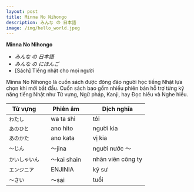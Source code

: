 ```yaml
---
layout: post
title: Minna No Nihongo
description: みんな の 日本語
image: /img/hello_world.jpeg
---
```

**Minna No Nihongo**
- *みんな の 日本語*
- <em>みんな の にほんご</em>
- [Sách] Tiếng nhật cho mọi người

Minna No Nihongo là cuốn sách được đông đảo người học tiếng Nhật lựa chọn khi mới bắt đầu. Cuốn sách bao gồm nhiều phiên bản hỗ trợ từng kỹ năng tiếng Nhật như Từ vựng, Ngữ pháp, Kanji, hay Đọc hiểu và Nghe hiểu.

| Từ vựng || Phiên âm || Dịch nghĩa |
| -- | -- | -- | -- | -- |
| `わたし` || wa ta shi || tôi |
| `あのひと` || ano hito || người kia |
| `あのかた` || ano kata  || vị kia |
| `～じん` || ～jina  || người nước ～ |
| `かいしゃいん` || ～kai shain  || nhân viên công ty |
| `エンジニア` || ENJINIA  || kỹ sư |
| `～さい` || ～sai  || tuổi |


